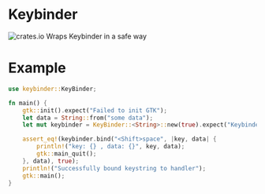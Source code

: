 # Keybinder
![crates.io](https://img.shields.io/crates/v/keybinder.svg)
Wraps Keybinder in a safe way

# Example

```rust
use keybinder::KeyBinder;

fn main() {
    gtk::init().expect("Failed to init GTK");
    let data = String::from("some data");
    let mut keybinder = KeyBinder::<String>::new(true).expect("Keybinder is not supported");

    assert_eq!(keybinder.bind("<Shift>space", |key, data| {
        println!("key: {} , data: {}", key, data);
        gtk::main_quit();
    }, data), true);
    println!("Successfully bound keystring to handler");
    gtk::main();
}
```